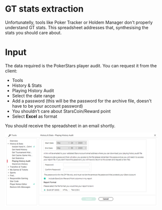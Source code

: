 # GT stats extraction

Unfortunatelly, tools like Poker Tracker or Holdem Manager don't properly understand GT stats. This spreadsheet addresses that, synthesising the stats you should care about.

# Input

The data required is the PokerStars player audit. You can request it from the client:

* Tools
* History & Stats
* Playing History Audit
* Select the date range
* Add a password (this will be the password for the archive file, doesn't have to be your account password)
* You shouldn't care about StarsCoin/Reward point
* Select **Excel** as format

You should receive the spreadsheet in an email shortly.

![Requesting PokerStars audit file](img/audit.PNG)

